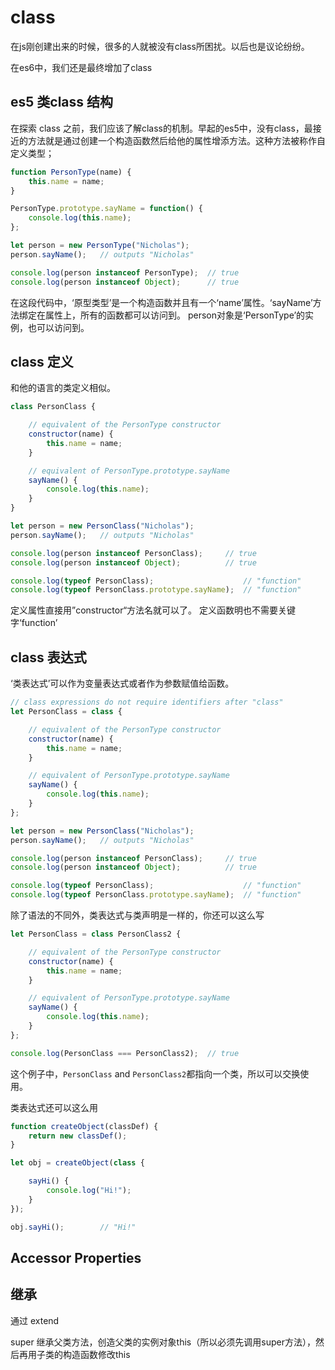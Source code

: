 # class

在js刚创建出来的时候，很多的人就被没有class所困扰。以后也是议论纷纷。

在es6中，我们还是最终增加了class

## es5 类class 结构

在探索 class 之前，我们应该了解class的机制。早起的es5中，没有class，最接近的方法就是通过创建一个构造函数然后给他的属性增添方法。这种方法被称作自定义类型；

```js
function PersonType(name) {
    this.name = name;
}

PersonType.prototype.sayName = function() {
    console.log(this.name);
};

let person = new PersonType("Nicholas");
person.sayName();   // outputs "Nicholas"

console.log(person instanceof PersonType);  // true
console.log(person instanceof Object);      // true
```

在这段代码中，‘原型类型’是一个构造函数并且有一个‘name’属性。‘sayName’方法绑定在属性上，所有的函数都可以访问到。 person对象是‘PersonType’的实例，也可以访问到。

## class 定义

和他的语言的类定义相似。

```js
class PersonClass {

    // equivalent of the PersonType constructor
    constructor(name) {
        this.name = name;
    }

    // equivalent of PersonType.prototype.sayName
    sayName() {
        console.log(this.name);
    }
}

let person = new PersonClass("Nicholas");
person.sayName();   // outputs "Nicholas"

console.log(person instanceof PersonClass);     // true
console.log(person instanceof Object);          // true

console.log(typeof PersonClass);                    // "function"
console.log(typeof PersonClass.prototype.sayName);  // "function"
```

定义属性直接用”constructor“方法名就可以了。 定义函数明也不需要关键字‘function’

## class 表达式

‘类表达式’可以作为变量表达式或者作为参数赋值给函数。

```js
// class expressions do not require identifiers after "class"
let PersonClass = class {

    // equivalent of the PersonType constructor
    constructor(name) {
        this.name = name;
    }

    // equivalent of PersonType.prototype.sayName
    sayName() {
        console.log(this.name);
    }
};

let person = new PersonClass("Nicholas");
person.sayName();   // outputs "Nicholas"

console.log(person instanceof PersonClass);     // true
console.log(person instanceof Object);          // true

console.log(typeof PersonClass);                    // "function"
console.log(typeof PersonClass.prototype.sayName);  // "function"
```

除了语法的不同外，类表达式与类声明是一样的，你还可以这么写

```js
let PersonClass = class PersonClass2 {

    // equivalent of the PersonType constructor
    constructor(name) {
        this.name = name;
    }

    // equivalent of PersonType.prototype.sayName
    sayName() {
        console.log(this.name);
    }
};

console.log(PersonClass === PersonClass2);  // true
```

这个例子中，`PersonClass` and `PersonClass2`都指向一个类，所以可以交换使用。

类表达式还可以这么用

```js
function createObject(classDef) {
    return new classDef();
}

let obj = createObject(class {

    sayHi() {
        console.log("Hi!");
    }
});

obj.sayHi();        // "Hi!"
```

## Accessor Properties



## 继承

通过 extend 

super 继承父类方法，创造父类的实例对象this（所以必须先调用super方法），然后再用子类的构造函数修改this


